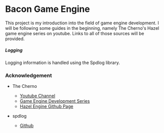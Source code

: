 # Bacon Game Engine

This project is my introduction into the field of game engine development.
I will be following some guides in the beginning, namely The Cherno's Hazel game engine series on youtube. Links to all of those sources will be provided.

##### Logging
Logging information is handled using the Spdlog library.

### Acknowledgement
- The Cherno
  - [Youtube Channel](https://www.youtube.com/c/TheChernoProject)
  - [Game Engine Development Series](https://thecherno.com/engine)
  - [Hazel Engine Github Page](https://github.com/TheCherno/Hazel)

- spdlog
  - [Github](https://github.com/gabime/spdlog)